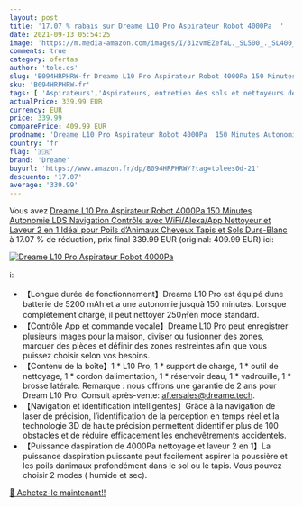 ```yaml
---
layout: post
title: '17.07 % rabais sur Dreame L10 Pro Aspirateur Robot 4000Pa  '
date: 2021-09-13 05:54:25
image: 'https://m.media-amazon.com/images/I/31zvmEZefaL._SL500_._SL400_.jpg'
comments: true
category: ofertas
author: 'tole.es'
slug: 'B094HRPHRW-fr Dreame L10 Pro Aspirateur Robot 4000Pa 150 Minutes...'
sku: 'B094HRPHRW-fr'
tags: [ 'Aspirateurs','Aspirateurs, entretien des sols et nettoyeurs de vitres','Cuisine et Maison','Robots aspirateurs','dreame', ]
actualPrice: 339.99 EUR
currency: EUR
price: 339.99
comparePrice: 409.99 EUR
prodname: 'Dreame L10 Pro Aspirateur Robot 4000Pa  150 Minutes Autonomie  LDS Navigation  Contrôle avec WiFi/Alexa/App  Nettoyeur et Laveur 2 en 1  Idéal pour Poils d’Animaux  Cheveux  Tapis et Sols Durs-Blanc'
country: 'fr'
flag: '🇫🇷'
brand: 'Dreame'
buyurl: 'https://www.amazon.fr/dp/B094HRPHRW/?tag=tolees0d-21'
descuento: '17.07'
average: '339.99'
---
```


Vous avez [Dreame L10 Pro Aspirateur Robot 4000Pa  150 Minutes Autonomie  LDS Navigation  Contrôle avec WiFi/Alexa/App  Nettoyeur et Laveur 2 en 1  Idéal pour Poils d’Animaux  Cheveux  Tapis et Sols Durs-Blanc](https://www.amazon.fr/dp/B094HRPHRW/?tag=tolees0d-21)  à  17.07 % de réduction, prix final  339.99 EUR (original: 409.99 EUR) ici:

[![Dreame L10 Pro Aspirateur Robot 4000Pa  ](https://m.media-amazon.com/images/I/31zvmEZefaL._SL500_._SL400_.jpg)](https://www.amazon.fr/dp/B094HRPHRW/?tag=tolees0d-21)

ℹ️:

- 【Longue durée de fonctionnement】Dreame L10 Pro est équipé dune batterie de 5200 mAh et a une autonomie jusquà 150 minutes. Lorsque complètement chargé, il peut nettoyer 250㎡en mode standard.
- 【Contrôle App et commande vocale】Dreame L10 Pro peut enregistrer plusieurs images pour la maison, diviser ou fusionner des zones, marquer des pièces et définir des zones restreintes afin que vous puissez choisir selon vos besoins.
- 【Contenu de la boîte】1 * L10 Pro, 1 * support de charge, 1 * outil de nettoyage, 1 * cordon dalimentation, 1 * réservoir deau, 1 * vadrouille, 1 * brosse latérale. Remarque : nous offrons une garantie de 2 ans pour Dream L10 Pro. Consult après-vente: aftersales@dreame.tech.
- 【Navigation et identification intelligentes】Grâce à la navigation de laser de précision, l’identification de la perception en temps réel et la technologie 3D de haute précision permettent didentifier plus de 100 obstacles et de réduire efficacement les enchevêtrements accidentels.
- 【Puissance daspiration de 4000Pa nettoyage et laveur 2 en 1】La puissance daspiration puissante peut facilement aspirer la poussière et les poils danimaux profondément dans le sol ou le tapis. Vous pouvez choisir 2 modes ( humide et sec).

[🛒 Achetez-le maintenant!!](https://www.amazon.fr/dp/B094HRPHRW/?tag=tolees0d-21)
